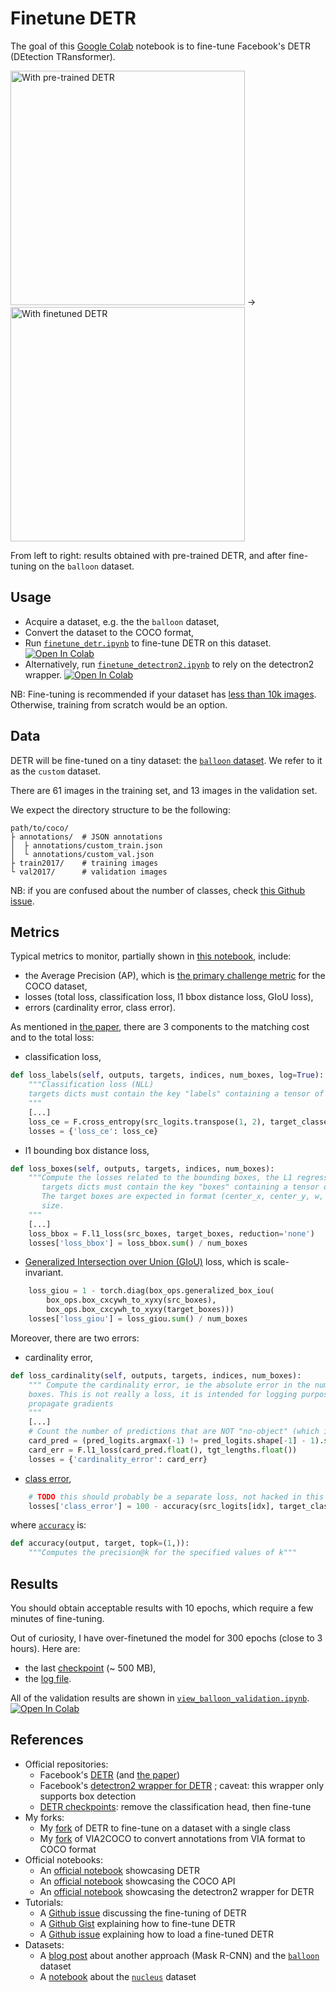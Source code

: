 # Finetune DETR

The goal of this [Google Colab](https://colab.research.google.com/) notebook is to fine-tune Facebook's DETR (DEtection TRansformer).

<img alt="With pre-trained DETR" src="https://github.com/woctezuma/finetune-detr/wiki/img/pretrained_detr.jpg" width="375"> -> <img alt="With finetuned DETR" src="https://github.com/woctezuma/finetune-detr/wiki/img/finetuned_detr.jpg" width="375">

From left to right: results obtained with pre-trained DETR, and after fine-tuning on the `balloon` dataset.

## Usage

-   Acquire a dataset, e.g. the the `balloon` dataset,
-   Convert the dataset to the COCO format,
-   Run [`finetune_detr.ipynb`][finetune_detr-notebook] to fine-tune DETR on this dataset.
[![Open In Colab][colab-badge]][finetune_detr-notebook]
-   Alternatively, run [`finetune_detectron2.ipynb`][finetune_detectron2-notebook] to rely on the detectron2 wrapper.
[![Open In Colab][colab-badge]][finetune_detectron2-notebook]

NB: Fine-tuning is recommended if your dataset has [less than 10k images](https://github.com/facebookresearch/detr/issues/9#issuecomment-635357693).
Otherwise, training from scratch would be an option.

## Data

DETR will be fine-tuned on a tiny dataset: the [`balloon` dataset](https://github.com/matterport/Mask_RCNN/tree/master/samples/balloon).
We refer to it as the `custom` dataset.

There are 61 images in the training set, and 13 images in the validation set.

We expect the directory structure to be the following:
```
path/to/coco/
├ annotations/  # JSON annotations
│  ├ annotations/custom_train.json
│  └ annotations/custom_val.json
├ train2017/    # training images
└ val2017/      # validation images
```

NB: if you are confused about the number of classes, check [this Github issue](https://github.com/facebookresearch/detr/issues/108#issuecomment-650269223).

## Metrics

Typical metrics to monitor, partially shown in [this notebook][metrics-notebook], include:
-   the Average Precision (AP), which is [the primary challenge metric](https://cocodataset.org/#detection-eval) for the COCO dataset,
-   losses (total loss, classification loss, l1 bbox distance loss, GIoU loss),
-   errors (cardinality error, class error).

As mentioned in [the paper](https://arxiv.org/abs/2005.12872), there are 3 components to the matching cost and to the total loss:
-   classification loss,
```python
def loss_labels(self, outputs, targets, indices, num_boxes, log=True):
    """Classification loss (NLL)
    targets dicts must contain the key "labels" containing a tensor of dim [nb_target_boxes]
    """
    [...]
    loss_ce = F.cross_entropy(src_logits.transpose(1, 2), target_classes, self.empty_weight)
    losses = {'loss_ce': loss_ce}
```
-   l1 bounding box distance loss,
```python
def loss_boxes(self, outputs, targets, indices, num_boxes):
    """Compute the losses related to the bounding boxes, the L1 regression loss and the GIoU loss
       targets dicts must contain the key "boxes" containing a tensor of dim [nb_target_boxes, 4]
       The target boxes are expected in format (center_x, center_y, w, h),normalized by the image
       size.
    """
    [...]
    loss_bbox = F.l1_loss(src_boxes, target_boxes, reduction='none')
    losses['loss_bbox'] = loss_bbox.sum() / num_boxes
```
-   [Generalized Intersection over Union (GIoU)](https://giou.stanford.edu/) loss, which is scale-invariant.
```python
    loss_giou = 1 - torch.diag(box_ops.generalized_box_iou(
        box_ops.box_cxcywh_to_xyxy(src_boxes),
        box_ops.box_cxcywh_to_xyxy(target_boxes)))
    losses['loss_giou'] = loss_giou.sum() / num_boxes
```

Moreover, there are two errors:
-   cardinality error,
```python
def loss_cardinality(self, outputs, targets, indices, num_boxes):
    """ Compute the cardinality error, ie the absolute error in the number of predicted non-empty
    boxes. This is not really a loss, it is intended for logging purposes only. It doesn't
    propagate gradients
    """
    [...]
    # Count the number of predictions that are NOT "no-object" (which is the last class)
    card_pred = (pred_logits.argmax(-1) != pred_logits.shape[-1] - 1).sum(1)
    card_err = F.l1_loss(card_pred.float(), tgt_lengths.float())
    losses = {'cardinality_error': card_err}
```
-   [class error](https://github.com/facebookresearch/detr/blob/5e66b4cd15b2b182da347103dd16578d28b49d69/models/detr.py#L126),
```python
    # TODO this should probably be a separate loss, not hacked in this one here
    losses['class_error'] = 100 - accuracy(src_logits[idx], target_classes_o)[0]
```
where [`accuracy`](https://github.com/facebookresearch/detr/blob/5e66b4cd15b2b182da347103dd16578d28b49d69/util/misc.py#L432) is:
```python
def accuracy(output, target, topk=(1,)):
    """Computes the precision@k for the specified values of k"""
```

## Results

You should obtain acceptable results with 10 epochs, which require a few minutes of fine-tuning.

Out of curiosity, I have over-finetuned the model for 300 epochs (close to 3 hours).
Here are:
-   the last [checkpoint][checkpoint-300-epochs] (~ 500 MB),
-   the [log file][log-300-epochs].

All of the validation results are shown in [`view_balloon_validation.ipynb`][view-validation-notebook].
[![Open In Colab][colab-badge]][view-validation-notebook]

## References

-   Official repositories:
    - Facebook's [DETR](https://github.com/facebookresearch/detr) (and [the paper](https://arxiv.org/abs/2005.12872))
    - Facebook's [detectron2 wrapper for DETR](https://github.com/facebookresearch/detr/tree/master/d2) ; caveat: this wrapper only supports box detection
    - [DETR checkpoints](https://github.com/facebookresearch/detr#model-zoo): remove the classification head, then fine-tune
-   My forks:
    - My [fork](https://github.com/woctezuma/detr/tree/finetune) of DETR to fine-tune on a dataset with a single class
    - My [fork](https://github.com/woctezuma/VIA2COCO/tree/fixes) of VIA2COCO to convert annotations from VIA format to COCO format
-   Official notebooks:
    - An [official notebook][detr_attention-notebook] showcasing DETR
    - An [official notebook][pycocoDemo-notebook] showcasing the COCO API
    - An [official notebook][detectron2-notebook] showcasing the detectron2 wrapper for DETR
-   Tutorials:
    - A [Github issue](https://github.com/facebookresearch/detr/issues/9) discussing the fine-tuning of DETR
    - A [Github Gist](https://gist.github.com/woctezuma/e9f8f9fe1737987351582e9441c46b5d) explaining how to fine-tune DETR
    - A [Github issue](https://github.com/facebookresearch/detr/issues/9#issuecomment-636391562) explaining how to load a fine-tuned DETR
-   Datasets:
    - A [blog post](https://engineering.matterport.com/splash-of-color-instance-segmentation-with-mask-r-cnn-and-tensorflow-7c761e238b46) about another approach (Mask R-CNN) and the [`balloon`](https://github.com/matterport/Mask_RCNN/tree/master/samples/balloon) dataset
    - A [notebook][nucleus-notebook] about the [`nucleus`](https://github.com/matterport/Mask_RCNN/tree/master/samples/nucleus) dataset

<!-- Definitions -->

[pretrained-detr-image]: <https://github.com/woctezuma/finetune-detr/wiki/img/pretrained_detr.jpg>
[training-loss-image]: <https://github.com/woctezuma/finetune-detr/wiki/img/loss_finetuning_detectron2.jpg>
[finetuned-detr-image]: <https://github.com/woctezuma/finetune-detr/wiki/img/finetuned_detr.jpg>

[finetune_detr-notebook]: <https://colab.research.google.com/github/woctezuma/finetune-detr/blob/master/finetune_detr.ipynb>
[finetune_detectron2-notebook]: <https://colab.research.google.com/github/woctezuma/finetune-detr/blob/master/finetune_detectron2.ipynb>
[view-validation-notebook]: <https://colab.research.google.com/github/woctezuma/finetune-detr/blob/view-validation/view_balloon_validation.ipynb>

[checkpoint-300-epochs]: <https://drive.google.com/file/d/1BCtf4FxHl7F9ZJjxJ_lXymg_DAOxsMJQ/view?usp=sharing>
[log-300-epochs]: <https://drive.google.com/file/d/13wkKqRikEwjrDARaLg88qt7uJsk_cZzQ/view?usp=sharing>

[metrics-notebook]: <https://colab.research.google.com/github/lessw2020/Thunder-Detr/blob/master/View_your_training_results.ipynb>

[colab-badge]: <https://colab.research.google.com/assets/colab-badge.svg>

[detr_attention-notebook]: <https://colab.research.google.com/github/facebookresearch/detr/blob/colab/notebooks/detr_attention.ipynb>
[pycocoDemo-notebook]: <https://colab.research.google.com/github/cocodataset/cocoapi/blob/master/PythonAPI/pycocoDemo.ipynb>
[detectron2-notebook]: <https://colab.research.google.com/drive/16jcaJoc6bCFAQ96jDe2HwtXj7BMD_-m5>

[nucleus-notebook]: <https://github.com/matterport/Mask_RCNN/blob/master/samples/nucleus/inspect_nucleus_model.ipynb>
